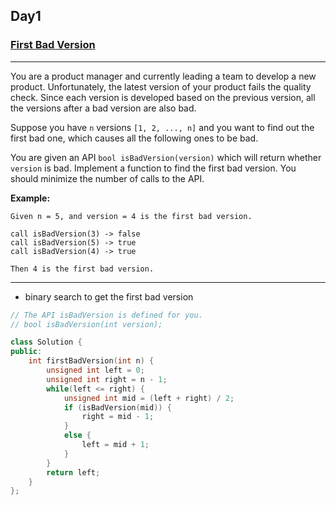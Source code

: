 ## Day1

### [First Bad Version](https://leetcode.com/explore/featured/card/may-leetcoding-challenge/534/week-1-may-1st-may-7th/3316/)

---

You are a product manager and currently leading a team to develop a new product. Unfortunately, the latest version of your product fails the quality check. Since each version is developed based on the previous version, all the versions after a bad version are also bad.

Suppose you have `n` versions `[1, 2, ..., n]` and you want to find out the first bad one, which causes all the following ones to be bad.

You are given an API `bool isBadVersion(version)` which will return whether `version` is bad. Implement a function to find the first bad version. You should minimize the number of calls to the API.

**Example:**
```
Given n = 5, and version = 4 is the first bad version.

call isBadVersion(3) -> false
call isBadVersion(5) -> true
call isBadVersion(4) -> true

Then 4 is the first bad version. 
```

---

- binary search to get the first bad version

```cpp
// The API isBadVersion is defined for you.
// bool isBadVersion(int version);

class Solution {
public:
    int firstBadVersion(int n) {
        unsigned int left = 0;
        unsigned int right = n - 1;
        while(left <= right) {
            unsigned int mid = (left + right) / 2;
            if (isBadVersion(mid)) {
                right = mid - 1;
            }
            else {
                left = mid + 1;
            }
        }
        return left;
    }
};
```
